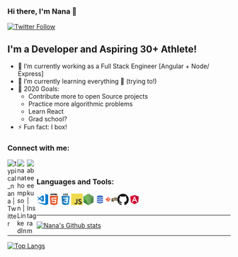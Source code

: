 ### Hi there, I'm Nana 👋

[![Twitter Follow](https://img.shields.io/twitter/follow/typical_nana?color=1DA1F2&logo=twitter&style=for-the-badge)](https://twitter.com/intent/follow?original_referer=https%3A%2F%2Fgithub.com%2Ftypical_nana&screen_name=typical_nana)

## I'm a Developer and Aspiring 30+ Athlete!

- 🔭 I’m currently working as a Full Stack Engineer [Angular + Node/ Express]
- 🌱 I’m currently learning everything 🤣 (trying to!)
- 🥅 2020 Goals: 
    - Contribute more to open Source projects
    - Practice more algorithmic problems
    - Learn React
    - Grad school?
- ⚡ Fun fact: I box! 


### Connect with me:


[<img align="left" alt="typical_nana | Twitter" width="22px" src="https://cdn.jsdelivr.net/npm/simple-icons@v3/icons/twitter.svg" />][twitter]
[<img align="left" alt="nanathompson | LinkedIn" width="22px" src="https://cdn.jsdelivr.net/npm/simple-icons@v3/icons/linkedin.svg" />][linkedin]
[<img align="left" alt="abeeeeku | Instagram" width="22px" src="https://cdn.jsdelivr.net/npm/simple-icons@v3/icons/instagram.svg" />][instagram]

<br />

### Languages and Tools:

<img align="left" alt="Visual Studio Code" width="26px" src="https://raw.githubusercontent.com/github/explore/80688e429a7d4ef2fca1e82350fe8e3517d3494d/topics/visual-studio-code/visual-studio-code.png" />
<img align="left" alt="HTML5" width="26px" src="https://raw.githubusercontent.com/github/explore/80688e429a7d4ef2fca1e82350fe8e3517d3494d/topics/html/html.png" />
<img align="left" alt="CSS3" width="26px" src="https://raw.githubusercontent.com/github/explore/80688e429a7d4ef2fca1e82350fe8e3517d3494d/topics/css/css.png" />
<img align="left" alt="JavaScript" width="26px" src="https://raw.githubusercontent.com/github/explore/80688e429a7d4ef2fca1e82350fe8e3517d3494d/topics/javascript/javascript.png" />
<img align="left" alt="Node.js" width="26px" src="https://raw.githubusercontent.com/github/explore/80688e429a7d4ef2fca1e82350fe8e3517d3494d/topics/nodejs/nodejs.png" />
<img align="left" alt="SQL" width="26px" src="https://raw.githubusercontent.com/github/explore/80688e429a7d4ef2fca1e82350fe8e3517d3494d/topics/sql/sql.png" />
<img align="left" alt="Git" width="26px" src="https://raw.githubusercontent.com/github/explore/80688e429a7d4ef2fca1e82350fe8e3517d3494d/topics/git/git.png" />
<img align="left" alt="GitHub" width="26px" src="https://raw.githubusercontent.com/github/explore/78df643247d429f6cc873026c0622819ad797942/topics/github/github.png" />
<img align="left" alt="Angular" width="26px" src="https://raw.githubusercontent.com/github/explore/80688e429a7d4ef2fca1e82350fe8e3517d3494d/topics/angular/angular.png"/>


<br />
<br />



--- 

[![Nana's Github stats](https://github-readme-stats.vercel.app/api?username=abeeku23&count_private=true)](https://github.com/anuraghazra/github-readme-stats)

--- 

[![Top Langs](https://github-readme-stats.vercel.app/api/top-langs/?username=abeeku23&layout=compact)](https://github.com/anuraghazra/github-readme-stats)

[twitter]: https://twitter.com/typical_nana
[instagram]: https://instagram.com/abeeeku
[linkedin]: https://linkedin.com/in/nanathompson
